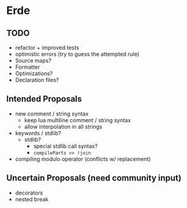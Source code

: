 # Erde

## TODO

- refactor + improved tests
- optimistic errors (try to guess the attempted rule)
- Source maps?
- Formatter
- Optimizations?
- Declaration files?

## Intended Proposals

- new comment / string syntax
  - keep lua multiline comment / string syntax
  - allow interpolation in all strings
- keywords / stdlib?
  - stdlib?
    - special stdlib call syntax?
    - `compileParts >> !join`
- compiling modulo operator (conflicts w/ replacement)

## Uncertain Proposals (need community input)

- decorators
- nested break
